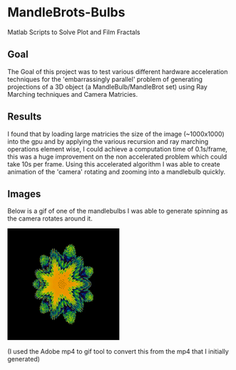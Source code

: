 # MandleBrots-Bulbs
Matlab Scripts to Solve Plot and Film Fractals
## Goal
The Goal of this project was to test various different hardware acceleration techniques for the 'embarrassingly parallel'
problem of generating projections of a 3D object (a MandleBulb/MandleBrot set) using Ray Marching techniques and Camera Matricies.

## Results
I found that by loading large matricies the size of the image (~1000x1000) into the gpu and by applying the various recursion and ray marching operations element wise,
I could achieve a computation time of 0.1s/frame, this was a huge improvement on the non accelerated problem which could take 10s per frame. Using this accelerated algorithm
I was able to create animation of the 'camera' rotating and zooming into a mandlebulb quickly.

## Images
Below is a gif of one of the mandlebulbs I was able to generate spinning as the camera rotates around it.


![Alt Text](https://github.com/Bill2107/MandleBrots-Bulbs/blob/main/MB_GPU_5_AdobeCreativeCloudExpress.gif)


(I used the Adobe mp4 to gif tool to convert this from the mp4 that I initially generated)
